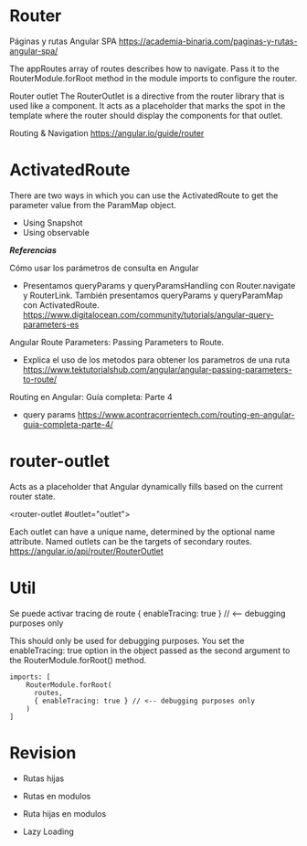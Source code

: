 # Router


Páginas y rutas Angular SPA
https://academia-binaria.com/paginas-y-rutas-angular-spa/


The appRoutes array of routes describes how to navigate. Pass it to the RouterModule.forRoot method in the module imports to configure the router.


Router outlet
The RouterOutlet is a directive from the router library that is used like a component. It acts as a placeholder that marks the spot in the template where the router should display the components for that outlet.


Routing & Navigation
https://angular.io/guide/router


# ActivatedRoute

There are two ways in which you can use the ActivatedRoute to get the parameter value from the ParamMap object.

- Using Snapshot
- Using observable


***Referencias***

Cómo usar los parámetros de consulta en Angular
- Presentamos queryParams y queryParamsHandling con Router.navigate y RouterLink. También presentamos queryParams y queryParamMap con ActivatedRoute.
https://www.digitalocean.com/community/tutorials/angular-query-parameters-es

Angular Route Parameters: Passing Parameters to Route. 
- Explica el uso de los metodos para obtener los parametros de una ruta
https://www.tektutorialshub.com/angular/angular-passing-parameters-to-route/

Routing en Angular: Guía completa: Parte 4
-  query params
https://www.acontracorrientech.com/routing-en-angular-guia-completa-parte-4/

# router-outlet

Acts as a placeholder that Angular dynamically fills based on the current router state.

<router-outlet #outlet="outlet"></router-outlet>

Each outlet can have a unique name, determined by the optional name attribute. Named outlets can be the targets of secondary routes. 
https://angular.io/api/router/RouterOutlet


# Util

Se puede activar tracing de route 
{ enableTracing: true } // <-- debugging purposes only

This should only be used for debugging purposes. You set the enableTracing: true option in the object passed as the second argument to the RouterModule.forRoot() method.

```
imports: [
    RouterModule.forRoot(
      routes,
      { enableTracing: true } // <-- debugging purposes only
    )
]
```


# Revision

- Rutas hijas
- Rutas en modulos
- Ruta hijas en modulos

- Lazy Loading

